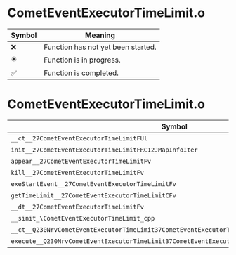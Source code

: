 # CometEventExecutorTimeLimit.o
| Symbol | Meaning 
| ------------- | ------------- 
| :x: | Function has not yet been started. 
| :eight_pointed_black_star: | Function is in progress. 
| :white_check_mark: | Function is completed. 


# CometEventExecutorTimeLimit.o
| Symbol | Decompiled? |
| ------------- | ------------- |
| `__ct__27CometEventExecutorTimeLimitFUl` | :x: |
| `init__27CometEventExecutorTimeLimitFRC12JMapInfoIter` | :x: |
| `appear__27CometEventExecutorTimeLimitFv` | :x: |
| `kill__27CometEventExecutorTimeLimitFv` | :x: |
| `exeStartEvent__27CometEventExecutorTimeLimitFv` | :x: |
| `getTimeLimit__27CometEventExecutorTimeLimitCFv` | :x: |
| `__dt__27CometEventExecutorTimeLimitFv` | :x: |
| `__sinit_\CometEventExecutorTimeLimit_cpp` | :x: |
| `__ct__Q230NrvCometEventExecutorTimeLimit37CometEventExecutorTimeLimitStartEventFv` | :x: |
| `execute__Q230NrvCometEventExecutorTimeLimit37CometEventExecutorTimeLimitStartEventCFP5Spine` | :x: |
